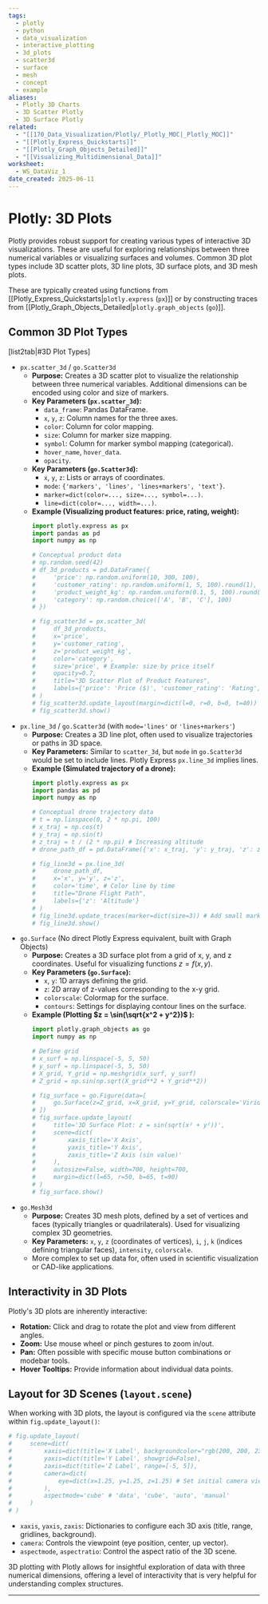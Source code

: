 ```yaml
---
tags:
  - plotly
  - python
  - data_visualization
  - interactive_plotting
  - 3d_plots
  - scatter3d
  - surface
  - mesh
  - concept
  - example
aliases:
  - Plotly 3D Charts
  - 3D Scatter Plotly
  - 3D Surface Plotly
related:
  - "[[170_Data_Visualization/Plotly/_Plotly_MOC|_Plotly_MOC]]"
  - "[[Plotly_Express_Quickstarts]]"
  - "[[Plotly_Graph_Objects_Detailed]]"
  - "[[Visualizing_Multidimensional_Data]]"
worksheet:
  - WS_DataViz_1
date_created: 2025-06-11
---
```

# Plotly: 3D Plots

Plotly provides robust support for creating various types of interactive 3D visualizations. These are useful for exploring relationships between three numerical variables or visualizing surfaces and volumes. Common 3D plot types include 3D scatter plots, 3D line plots, 3D surface plots, and 3D mesh plots.

These are typically created using functions from [[Plotly_Express_Quickstarts|`plotly.express` (`px`)]] or by constructing traces from [[Plotly_Graph_Objects_Detailed|`plotly.graph_objects` (`go`)]].

## Common 3D Plot Types

[list2tab|#3D Plot Types]
- `px.scatter_3d` / `go.Scatter3d`
    -   **Purpose:** Creates a 3D scatter plot to visualize the relationship between three numerical variables. Additional dimensions can be encoded using color and size of markers.
    -   **Key Parameters (`px.scatter_3d`):**
        -   `data_frame`: Pandas DataFrame.
        -   `x`, `y`, `z`: Column names for the three axes.
        -   `color`: Column for color mapping.
        -   `size`: Column for marker size mapping.
        -   `symbol`: Column for marker symbol mapping (categorical).
        -   `hover_name`, `hover_data`.
        -   `opacity`.
    -   **Key Parameters (`go.Scatter3d`):**
        -   `x`, `y`, `z`: Lists or arrays of coordinates.
        -   `mode`: `{'markers', 'lines', 'lines+markers', 'text'}`.
        -   `marker=dict(color=..., size=..., symbol=...)`.
        -   `line=dict(color=..., width=...)`.
    -   **Example (Visualizing product features: price, rating, weight):**
        ```python
        import plotly.express as px
        import pandas as pd
        import numpy as np

        # Conceptual product data
        # np.random.seed(42)
        # df_3d_products = pd.DataFrame({
        #     'price': np.random.uniform(10, 300, 100),
        #     'customer_rating': np.random.uniform(1, 5, 100).round(1),
        #     'product_weight_kg': np.random.uniform(0.1, 5, 100).round(2),
        #     'category': np.random.choice(['A', 'B', 'C'], 100)
        # })

        # fig_scatter3d = px.scatter_3d(
        #     df_3d_products,
        #     x='price',
        #     y='customer_rating',
        #     z='product_weight_kg',
        #     color='category',
        #     size='price', # Example: size by price itself
        #     opacity=0.7,
        #     title="3D Scatter Plot of Product Features",
        #     labels={'price': 'Price ($)', 'customer_rating': 'Rating', 'product_weight_kg': 'Weight (kg)'}
        # )
        # fig_scatter3d.update_layout(margin=dict(l=0, r=0, b=0, t=40)) # Adjust margins
        # fig_scatter3d.show()
        ```
- `px.line_3d` / `go.Scatter3d` (with `mode='lines'` or `'lines+markers'`)
    -   **Purpose:** Creates a 3D line plot, often used to visualize trajectories or paths in 3D space.
    -   **Key Parameters:** Similar to `scatter_3d`, but `mode` in `go.Scatter3d` would be set to include lines. Plotly Express `px.line_3d` implies lines.
    -   **Example (Simulated trajectory of a drone):**
        ```python
        import plotly.express as px
        import pandas as pd
        import numpy as np

        # Conceptual drone trajectory data
        # t = np.linspace(0, 2 * np.pi, 100)
        # x_traj = np.cos(t)
        # y_traj = np.sin(t)
        # z_traj = t / (2 * np.pi) # Increasing altitude
        # drone_path_df = pd.DataFrame({'x': x_traj, 'y': y_traj, 'z': z_traj, 'time': t})

        # fig_line3d = px.line_3d(
        #     drone_path_df,
        #     x='x', y='y', z='z',
        #     color='time', # Color line by time
        #     title="Drone Flight Path",
        #     labels={'z': 'Altitude'}
        # )
        # fig_line3d.update_traces(marker=dict(size=3)) # Add small markers if desired
        # fig_line3d.show()
        ```
- `go.Surface` (No direct Plotly Express equivalent, built with Graph Objects)
    -   **Purpose:** Creates a 3D surface plot from a grid of x, y, and z coordinates. Useful for visualizing functions $z = f(x,y)$.
    -   **Key Parameters (`go.Surface`):**
        -   `x`, `y`: 1D arrays defining the grid.
        -   `z`: 2D array of z-values corresponding to the x-y grid.
        -   `colorscale`: Colormap for the surface.
        -   `contours`: Settings for displaying contour lines on the surface.
    -   **Example (Plotting $z = \sin(\sqrt{x^2 + y^2})$ ):**
        ```python
        import plotly.graph_objects as go
        import numpy as np

        # Define grid
        # x_surf = np.linspace(-5, 5, 50)
        # y_surf = np.linspace(-5, 5, 50)
        # X_grid, Y_grid = np.meshgrid(x_surf, y_surf)
        # Z_grid = np.sin(np.sqrt(X_grid**2 + Y_grid**2))

        # fig_surface = go.Figure(data=[
        #     go.Surface(z=Z_grid, x=X_grid, y=Y_grid, colorscale='Viridis')
        # ])
        # fig_surface.update_layout(
        #     title='3D Surface Plot: z = sin(sqrt(x² + y²))',
        #     scene=dict(
        #         xaxis_title='X Axis',
        #         yaxis_title='Y Axis',
        #         zaxis_title='Z Axis (sin value)'
        #     ),
        #     autosize=False, width=700, height=700,
        #     margin=dict(l=65, r=50, b=65, t=90)
        # )
        # fig_surface.show()
        ```
- `go.Mesh3d`
    -   **Purpose:** Creates 3D mesh plots, defined by a set of vertices and faces (typically triangles or quadrilaterals). Used for visualizing complex 3D geometries.
    -   **Key Parameters:** `x`, `y`, `z` (coordinates of vertices), `i`, `j`, `k` (indices defining triangular faces), `intensity`, `colorscale`.
    -   More complex to set up data for, often used in scientific visualization or CAD-like applications.

## Interactivity in 3D Plots
Plotly's 3D plots are inherently interactive:
-   **Rotation:** Click and drag to rotate the plot and view from different angles.
-   **Zoom:** Use mouse wheel or pinch gestures to zoom in/out.
-   **Pan:** Often possible with specific mouse button combinations or modebar tools.
-   **Hover Tooltips:** Provide information about individual data points.

## Layout for 3D Scenes (`layout.scene`)
When working with 3D plots, the layout is configured via the `scene` attribute within `fig.update_layout()`:
```python
# fig.update_layout(
#     scene=dict(
#         xaxis=dict(title='X Label', backgroundcolor="rgb(200, 200, 230)"),
#         yaxis=dict(title='Y Label', showgrid=False),
#         zaxis=dict(title='Z Label', range=[-5, 5]),
#         camera=dict(
#             eye=dict(x=1.25, y=1.25, z=1.25) # Set initial camera view
#         ),
#         aspectmode='cube' # 'data', 'cube', 'auto', 'manual'
#     )
# )
```
-   `xaxis`, `yaxis`, `zaxis`: Dictionaries to configure each 3D axis (title, range, gridlines, background).
-   `camera`: Controls the viewpoint (eye position, center, up vector).
-   `aspectmode`, `aspectratio`: Control the aspect ratio of the 3D scene.

3D plotting with Plotly allows for insightful exploration of data with three numerical dimensions, offering a level of interactivity that is very helpful for understanding complex structures.

---